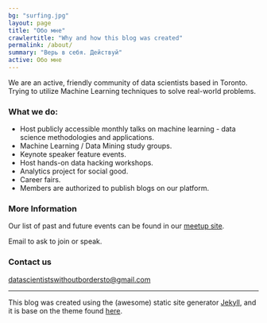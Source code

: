```yaml
---
bg: "surfing.jpg"
layout: page
title: "Обо мне"
crawlertitle: "Why and how this blog was created"
permalink: /about/
summary: "Верь в себя. Действуй"
active: Обо мне
---
```


We are an active, friendly community of data scientists based in Toronto. Trying to utilize Machine Learning techniques to solve real-world problems. 

### What we do:

* Host publicly accessible monthly talks on machine learning - data science methodologies and applications. 
* Machine Learning / Data Mining study groups. 
* Keynote speaker feature events. 
* Host hands-on data hacking workshops. 
* Analytics project for social good.
* Career fairs. 
* Members are authorized to publish blogs on our platform.

### More Information

Our list of past and future events can be found in our [meetup site](https://www.meetup.com/Toronto-Machine-Learning-Book-Club/).

Email to ask to join or speak.



### Contact us

[datascientistswithoutbordersto@gmail.com](mailto:datascientistswithoutbordersto@gmail.com)



----

This blog was created using the (awesome) static site generator [Jekyll][jekyll], and it is base on the theme found [here][jekyll-new].

[jekyll-new]: https://github.com/jglovier/jekyll-new
[jekyll]: http://jekyllrb.com/
